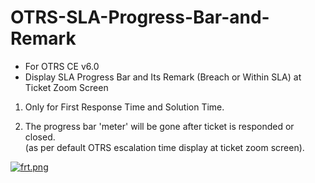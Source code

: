 # OTRS-SLA-Progress-Bar-and-Remark
- For OTRS CE v6.0
- Display SLA Progress Bar and Its Remark (Breach or Within SLA) at Ticket Zoom Screen 

1. Only for First Response Time and Solution Time.  

2. The progress bar 'meter' will be gone after ticket is responded or closed.  
(as per default OTRS escalation time display at ticket zoom screen).   


[![frt.png](https://i.postimg.cc/d0nTB7km/frt.png)](https://postimg.cc/sBQXfgJv)

